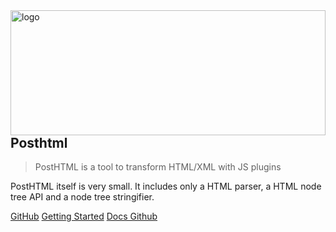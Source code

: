 <img align="right" width="220" height="200" style="margin:auto;    width: 100%;" title="logo" src="http://posthtml.github.io/posthtml/logo.svg">

## Posthtml

> PostHTML is a tool to transform HTML/XML with JS plugins

PostHTML itself is very small. It includes only a HTML parser, a HTML node tree API and a node tree stringifier.

[GitHub](https://github.com/posthtml/posthtml/)
[Getting Started](#posthtml)
[Docs Github](https://github.com/anikethsaha/posthtml-website)
